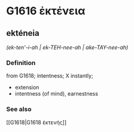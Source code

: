 # G1616 ἐκτένεια

## ekténeia

_(ek-ten'-i-ah | ek-TEH-nee-ah | ake-TAY-nee-ah)_

### Definition

from G1618; intentness; X instantly; 

- extension
- intentness (of mind), earnestness

### See also

[[G1618|G1618 ἐκτενής]]
